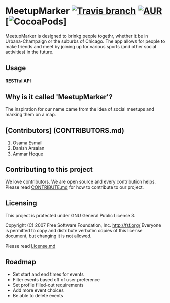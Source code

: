 # MeetupMarker [![Travis branch](https://img.shields.io/travis/rust-lang/rust/master.svg)]() [![AUR](https://img.shields.io/badge/License-GPL----3-green.svg)]() [![CocoaPods](https://img.shields.io/cocoapods/metrics/doc-percent/AFNetworking.svg)]

MeetupMarker is designed to brinkg people togethr, whether it be in Urbana-Champaign or the suburbs of Chicago. The app allows for people to make friends and meet by joining up for various sports (and other social activities) in the future.

## Usage
#### RESTful API


## Why is it called 'MeetupMarker'?
The inspiration for our name came from the idea of social meetups and marking them on a map.

## [Contributors] (CONTRIBUTORS.md)
1. Osama Esmail
2. Danish Arsalan
3. Ammar Hoque

## Contributing to this project
We love contributors. We are open source and every contribution helps. Please read [CONTRIBUTE.md](CONTRIBUTE.md) for how to contribute to our project.

## Licensing
This project is protected under GNU General Public License 3.

Copyright (C) 2007 Free Software Foundation, Inc. http://fsf.org/ Everyone is permitted to copy and distribute verbatim copies of this license document, but changing it is not allowed.

Please read [License.md](LICENSE.md)

## Roadmap
* Set start and end times for events
* Filter events based off of user preference
* Set profile filled-out requirements
* Add more event choices
* Be able to delete events
